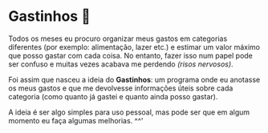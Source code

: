 # Gastinhos 💸
Todos os meses eu procuro organizar meus gastos em categorias diferentes (por exemplo: alimentação, lazer etc.) e estimar um valor máximo que posso gastar com cada coisa. No entanto, fazer isso num papel pode ser confuso e muitas vezes acabava me perdendo *(risos nervosos)*.

Foi assim que nasceu a ideia do **Gastinhos**: um programa onde eu anotasse os meus gastos e que me devolvesse informações úteis sobre cada categoria (como quanto já gastei e quanto ainda posso gastar).

A ideia é ser algo simples para uso pessoal, mas pode ser que em algum momento eu faça algumas melhorias. ^^'
